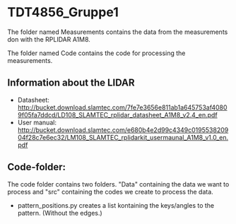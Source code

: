 # TDT4856_Gruppe1

The folder named Measurements contains the data from the measurements don with the RPLIDAR A1M8. 

The folder named Code contains the code for processing the measurements.

## Information about the LIDAR
 * Datasheet: http://bucket.download.slamtec.com/7fe7e3656e811ab1a645753af40809f05fa7ddcd/LD108_SLAMTEC_rplidar_datasheet_A1M8_v2.4_en.pdf
 * User manual: http://bucket.download.slamtec.com/e680b4e2d99c4349c019553820904f28c7e6ec32/LM108_SLAMTEC_rplidarkit_usermaunal_A1M8_v1.0_en.pdf 


## Code-folder:
The code folder contains two folders. "Data" containing the data we want to process and "src" containing the codes we create to process the data.
* pattern_positions.py creates a list kontaining the keys/angles to the pattern. (Without the edges.)
